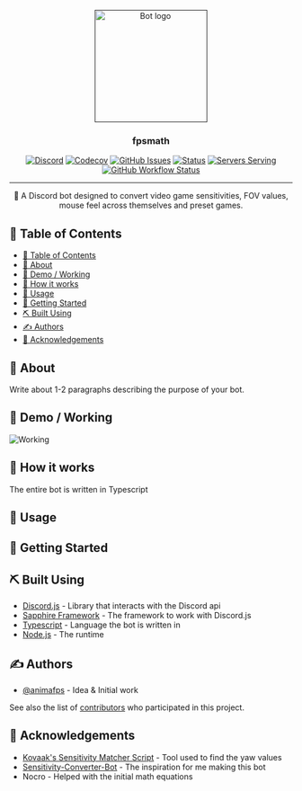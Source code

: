<p align="center">
  <a href="" rel="noopener">
 <img width=200px height=200px src="https://i.imgur.com/FxL5qM0.jpg" alt="Bot logo"></a>
</p>

<h3 align="center">fpsmath</h3>

<div align="center">

[![Discord](https://img.shields.io/discord/830046036579450880?logo=discord&style=flat-square)](https://discord.com/invite/)
[![Codecov](https://img.shields.io/codecov/c/github/animafps/fpsmath?logo=codecov&style=flat-square)](https://app.codecov.io/gh/animafps/fpsmath/)
[![GitHub Issues](https://img.shields.io/github/issues/animafps/fpsmath?style=flat-square)](https://github.com/animafps/fpsmath/issues)
[![Status](https://top.gg/api/widget/status/792712521546465301.svg?noavatar=true)](https://top.gg/bot/792712521546465301)
[![Servers Serving](https://top.gg/api/widget/servers/792712521546465301.svg?noavatar=true)](https://top.gg/bot/792712521546465301)
[![GitHub Workflow Status](https://img.shields.io/github/workflow/status/animafps/fpsmath/continuous_intergration)](https://github.com/animafps/fpsmath/actions)

</div>

---

<p align="center"> 🤖 A Discord bot designed to convert video game sensitivities, FOV values, mouse feel across themselves and preset games.
    <br> 
</p>

## 📝 Table of Contents

-   [📝 Table of Contents](#-table-of-contents)
-   [🧐 About <a name = "about"></a>](#-about-)
-   [🎥 Demo / Working <a name = "demo"></a>](#-demo--working-)
-   [💭 How it works <a name = "working"></a>](#-how-it-works-)
-   [🎈 Usage <a name = "usage"></a>](#-usage-)
-   [🏁 Getting Started <a name = "getting_started"></a>](#-getting-started-)
-   [⛏️ Built Using <a name = "built_using"></a>](#️-built-using-)
-   [✍️ Authors <a name = "authors"></a>](#️-authors-)
-   [🎉 Acknowledgements <a name = "acknowledgement"></a>](#-acknowledgements-)

## 🧐 About <a name = "about"></a>

Write about 1-2 paragraphs describing the purpose of your bot.

## 🎥 Demo / Working <a name = "demo"></a>

![Working](https://media.giphy.com/media/20NLMBm0BkUOwNljwv/giphy.gif)

## 💭 How it works <a name = "working"></a>

The entire bot is written in Typescript

## 🎈 Usage <a name = "usage"></a>

## 🏁 Getting Started <a name = "getting_started"></a>

## ⛏️ Built Using <a name = "built_using"></a>

-   [Discord.js](https://github.com/discordjs/discord.js) - Library that interacts with the Discord api
-   [Sapphire Framework](https://github.com/sapphiredev/framework) - The framework to work with Discord.js
-   [Typescript](https://typescriptlang.org) - Language the bot is written in
-   [Node.js](https://nodejs.org) - The runtime

## ✍️ Authors <a name = "authors"></a>

-   [@animafps](https://github.com/animafps) - Idea & Initial work

See also the list of [contributors](https://github.com/animafps/fpsmath/contributors) who participated in this project.

## 🎉 Acknowledgements <a name = "acknowledgement"></a>

-   [Kovaak's Sensitivity Matcher Script](https://github.com/KovaaK/SensitivityMatcher) - Tool used to find the yaw values
-   [Sensitivity-Converter-Bot](https://github.com/JSanchezIO/Sensitivity-Converter-Bot) - The inspiration for me making this bot
-   Nocro - Helped with the initial math equations
